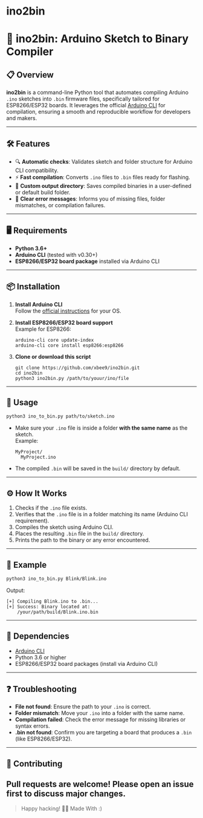 # ino2bin
# 🚀 ino2bin: Arduino Sketch to Binary Compiler

## 📋 Overview

**ino2bin** is a command-line Python tool that automates compiling Arduino `.ino` sketches into `.bin` firmware files, specifically tailored for ESP8266/ESP32 boards. It leverages the official [Arduino CLI](https://arduino.github.io/arduino-cli/latest/) for compilation, ensuring a smooth and reproducible workflow for developers and makers.

---

## 🛠️ Features

- 🔍 **Automatic checks**: Validates sketch and folder structure for Arduino CLI compatibility.
- ⚡ **Fast compilation**: Converts `.ino` files to `.bin` files ready for flashing.
- 📂 **Custom output directory**: Saves compiled binaries in a user-defined or default build folder.
- 🛑 **Clear error messages**: Informs you of missing files, folder mismatches, or compilation failures.

---

## 🖥️ Requirements

- **Python 3.6+**
- **Arduino CLI** (tested with v0.30+)
- **ESP8266/ESP32 board package** installed via Arduino CLI

---

## 📦 Installation

1. **Install Arduino CLI**  
   Follow the [official instructions](https://arduino.github.io/arduino-cli/latest/installation/) for your OS.

2. **Install ESP8266/ESP32 board support**  
   Example for ESP8266:
   ```
   arduino-cli core update-index
   arduino-cli core install esp8266:esp8266
   ```

3. **Clone or download this script**  
   ```
   git clone https://github.com/xbee9/ino2bin.git
   cd ino2bin
   python3 ino2bin.py /path/to/youur/ino/file
   ```

---

## 🚚 Usage

```bash
python3 ino_to_bin.py path/to/sketch.ino
```

- Make sure your `.ino` file is inside a folder **with the same name** as the sketch.  
  Example:  
  ```
  MyProject/
    MyProject.ino
  ```

- The compiled `.bin` will be saved in the `build/` directory by default.

---

## ⚙️ How It Works

1. Checks if the `.ino` file exists.
2. Verifies that the `.ino` file is in a folder matching its name (Arduino CLI requirement).
3. Compiles the sketch using Arduino CLI.
4. Places the resulting `.bin` file in the `build/` directory.
5. Prints the path to the binary or any error encountered.

---

## 🧰 Example

```bash
python3 ino_to_bin.py Blink/Blink.ino
```
Output:
```
[+] Compiling Blink.ino to .bin...
[+] Success: Binary located at:
    /your/path/build/Blink.ino.bin
```

---
## 📝 Dependencies
- [Arduino CLI](https://arduino.github.io/arduino-cli/latest/)
- Python 3.6 or higher
- ESP8266/ESP32 board packages (install via Arduino CLI)
---
## ❓ Troubleshooting
- **File not found**: Ensure the path to your `.ino` is correct.
- **Folder mismatch**: Move your `.ino` into a folder with the same name.
- **Compilation failed**: Check the error message for missing libraries or syntax errors.
- **.bin not found**: Confirm you are targeting a board that produces a `.bin` (like ESP8266/ESP32).
---
## 🤝 Contributing
Pull requests are welcome! Please open an issue first to discuss major changes.
---
> Happy hacking! 🤖✨
> Made With :)
